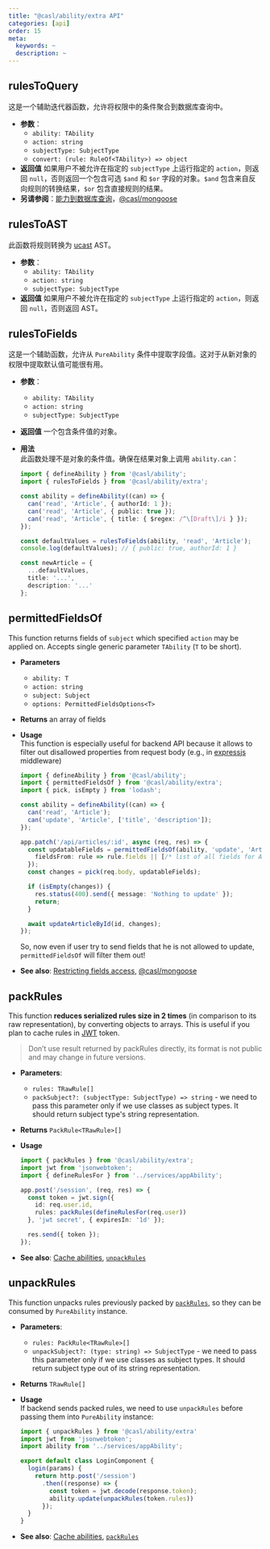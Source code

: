 ```yaml
---
title: "@casl/ability/extra API"
categories: [api]
order: 15
meta:
  keywords: ~
  description: ~
---
```


## rulesToQuery

这是一个辅助迭代器函数，允许将权限中的条件聚合到数据库查询中。

* **参数**：
  * `ability: TAbility`
  * `action: string`
  * `subjectType: SubjectType`
  * `convert: (rule: RuleOf<TAbility>) => object`
* **返回值** 如果用户不被允许在指定的 `subjectType` 上运行指定的 `action`，则返回 `null`，否则返回一个包含可选 `$and` 和 `$or` 字段的对象。`$and` 包含来自反向规则的转换结果，`$or` 包含直接规则的结果。
* **另请参阅**：[能力到数据库查询](../../advanced/ability-to-database-query)，[@casl/mongoose](../../package/casl-mongoose#accessible-records-plugin)

## rulesToAST

此函数将规则转换为 [ucast](https://github.com/stalniy/ucast) AST。

* **参数**：
  * `ability: TAbility`
  * `action: string`
  * `subjectType: SubjectType`
* **返回值** 如果用户不被允许在指定的 `subjectType` 上运行指定的 `action`，则返回 `null`，否则返回 AST。

## rulesToFields

这是一个辅助函数，允许从 `PureAbility` 条件中提取字段值。这对于从新对象的权限中提取默认值可能很有用。

* **参数**：
  * `ability: TAbility`
  * `action: string`
  * `subjectType: SubjectType`
* **返回值** 一个包含条件值的对象。
* **用法**\
  此函数处理不是对象的条件值。确保在结果对象上调用 `ability.can`：

  ```ts
  import { defineAbility } from '@casl/ability';
  import { rulesToFields } from '@casl/ability/extra';

  const ability = defineAbility((can) => {
    can('read', 'Article', { authorId: 1 });
    can('read', 'Article', { public: true });
    can('read', 'Article', { title: { $regex: /^\[Draft\]/i } });
  });

  const defaultValues = rulesToFields(ability, 'read', 'Article');
  console.log(defaultValues); // { public: true, authorId: 1 }

  const newArticle = {
    ...defaultValues,
    title: '...',
    description: '...'
  };
  ```

## permittedFieldsOf

This function returns fields of `subject` which specified `action` may be applied on. Accepts single generic parameter `TAbility` (`T` to be short).

* **Parameters**
  * `ability: T`
  * `action: string`
  * `subject: Subject`
  * `options: PermittedFieldsOptions<T>`
* **Returns** an array of fields
* **Usage**\
  This function is especially useful for backend API because it allows to filter out disallowed properties from request body (e.g., in [expressjs](https://expressjs.com/) middleware)

  ```ts
  import { defineAbility } from '@casl/ability';
  import { permittedFieldsOf } from '@casl/ability/extra';
  import { pick, isEmpty } from 'lodash';

  const ability = defineAbility((can) => {
    can('read', 'Article');
    can('update', 'Article', ['title', 'description']);
  });

  app.patch('/api/articles/:id', async (req, res) => {
    const updatableFields = permittedFieldsOf(ability, 'update', 'Article', {
      fieldsFrom: rule => rule.fields || [/* list of all fields for Article */]
    });
    const changes = pick(req.body, updatableFields);

    if (isEmpty(changes)) {
      res.status(400).send({ message: 'Nothing to update' });
      return;
    }

    await updateArticleById(id, changes);
  });
  ```

  So, now even if user try to send fields that he is not allowed to update, `permittedFieldsOf` will filter them out!

* **See also**: [Restricting fields access](../../guide/restricting-fields), [@casl/mongoose](../../package/casl-mongoose#accessible-fields-plugin)

## packRules

This function **reduces serialized rules size in 2 times** (in comparison to its raw representation), by converting objects to arrays. This is useful if you plan to cache rules in [JWT](https://en.wikipedia.org/wiki/JSON_Web_Token) token.

> Don’t use result returned by packRules directly, its format is not public and may change in future versions.

* **Parameters**:
  * `rules: TRawRule[]`
  * `packSubject?: (subjectType: SubjectType) => string` - we need to pass this parameter only if we use classes as subject types. It should return subject type's string representation.
* **Returns** `PackRule<TRawRule>[]`
* **Usage**

  ```ts
  import { packRules } from '@casl/ability/extra';
  import jwt from 'jsonwebtoken';
  import { defineRulesFor } from '../services/appAbility';

  app.post('/session', (req, res) => {
    const token = jwt.sign({
      id: req.user.id,
      rules: packRules(defineRulesFor(req.user))
    }, 'jwt secret', { expiresIn: '1d' });

    res.send({ token });
  });
  ```
* **See also**: [Cache abilities](../../cookbook/cache-rules), [`unpackRules`](#unpack-rules)

## unpackRules

This function unpacks rules previously packed by [`packRules`](#pack-rules), so they can be consumed by `PureAbility` instance.

* **Parameters**:
  * `rules: PackRule<TRawRule>[]`
  * `unpackSubject?: (type: string) => SubjectType` - we need to pass this parameter only if we use classes as subject types. It should return subject type out of its string representation.
* **Returns** `TRawRule[]`
* **Usage**\
  If backend sends packed rules, we need to use `unpackRules` before passing them into `PureAbility` instance:

  ```ts
  import { unpackRules } from '@casl/ability/extra'
  import jwt from 'jsonwebtoken';
  import ability from '../services/appAbility';

  export default class LoginComponent {
    login(params) {
      return http.post('/session')
        .then((response) => {
          const token = jwt.decode(response.token);
          ability.update(unpackRules(token.rules))
        });
    }
  }
  ```
* **See also**: [Cache abilities](../../cookbook/cache-rules), [`packRules`](#pack-rules)
